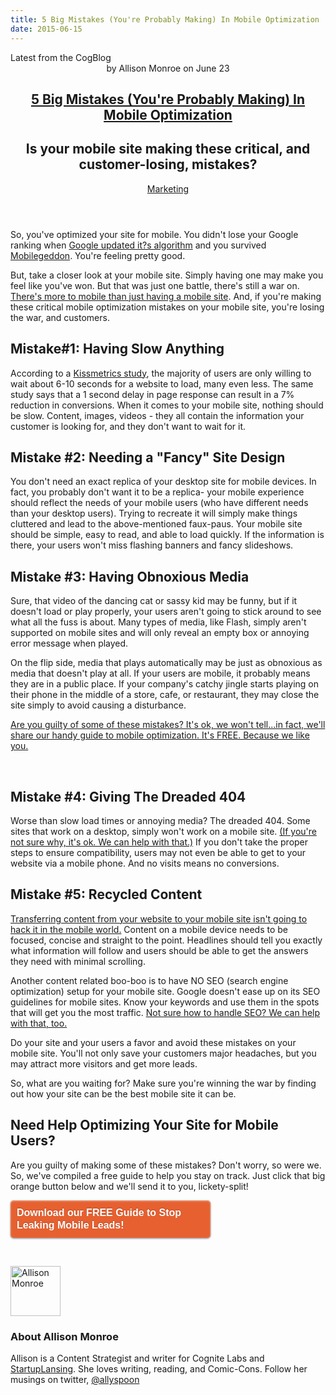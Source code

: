 ```yaml
---
title: 5 Big Mistakes (You're Probably Making) In Mobile Optimization
date: 2015-06-15
---
```


<article itemscope itemtype="http://schema.org/Blog"> 
<div class="container outside"> 
 <div class="featured-post" style="background-image: url(&quot;//cdn2.hubspot.net/hubfs/440551/error-101408_1280.jpg?t=1441046336424&quot;);"> 
  <div class="overlay"></div> 
  <div class="row-fluid"> 
   <span class="latest-post"> Latest from <span id="title" itemprop="name">the CogBlog</span> </span> 
  </div> 
  <header class="featured-header"> 
   <div class="row-fluid"> 
    <div class="span2"></div> 
    <div class="span8"> 
     <div class="row-fluid"> 
      <div class="span12 author">
        by 
       <span class="author-name" itemprop="author"><a class="author-link" href="http://www.cognitelabs.com/blog/author/allison-monroe" itemprop="url"></a> <span itemprop="name">Allison Monroe</span></span> on 
       <span class="publish-date" itemprop="datePublished"> June 23</span> 
      </div> 
     </div> 
     <hgroup class="row-fluid"> 
      <h1 class="latest-title" itemprop="headline"> <a href="../../../../com/cognitelabs/www/blog/5-big-mistakes-youre-probably-making-in-mobile-optimization.html" itemprop="url"> <span id="hs_cos_wrapper_name" class="hs_cos_wrapper hs_cos_wrapper_meta_field hs_cos_wrapper_type_text" style="" data-hs-cos-general-type="meta_field" data-hs-cos-type="text">5 Big Mistakes (You're Probably Making) In Mobile Optimization</span> </a> </h1> 
      <h2 class="post-synopsis" itemprop="alternativeHeadline"> <span id="hs_cos_wrapper_post_synopsis" class="hs_cos_wrapper hs_cos_wrapper_widget hs_cos_wrapper_type_text" style="" data-hs-cos-general-type="widget" data-hs-cos-type="text">Is your mobile site making these critical, and customer-losing, mistakes?</span> </h2> 
     </hgroup> 
     <div class="row-fluid"> 
      <span class="tags" itemprop="keywords"> <a href="http://www.cognitelabs.com/blog/topic/marketing" class="topic-tag">Marketing</a> </span> 
     </div> 
    </div> 
   </div> 
  </header> 
 </div> 
</div> 
<section class="blog-section" itemscope itemtype="http://schema.org/Blog"> 
 <div class="blog-post-wrapper cell-wrapper"> 
  <header class="section post-header"> 
  </header> 
  <div class="section post-body"> 
   <section itemprop="text"> 
    <span id="hs_cos_wrapper_post_body" class="hs_cos_wrapper hs_cos_wrapper_meta_field hs_cos_wrapper_type_rich_text" style="" data-hs-cos-general-type="meta_field" data-hs-cos-type="rich_text"><p dir="ltr"><span>So, you've optimized your site for mobile. You didn't lose your Google ranking when </span><a href="http://googlewebmastercentral.blogspot.com/2015/04/rolling-out-mobile-friendly-update.html"><span>Google updated it?s algorithm</span></a><span> and you survived </span><a href="../../../../com/cognitelabs/www/blog/what-is-the-google-mobile-friendly-update-aka-mobilegeddon.html"><span>Mobilegeddon</span></a><span>. You're feeling pretty good. </span></p> 
     <!--more--> <p dir="ltr"><span>But, take a closer look at your mobile site. Simply having one may make you feel like you've won. But that was just one battle, there's still a war on. </span><a href="../../../../com/cognitelabs/www/blog/creating-user-experience-in-a-post-mobilegeddon-world.html"><span>There's more to mobile than just having a mobile site</span></a><span>. And, if you're making these critical mobile optimization mistakes on your mobile site, you're losing the war, and customers. </span></p> <h2 dir="ltr"><span>Mistake#1: Having Slow Anything</span></h2> <p dir="ltr"><span>According to a <a href="https://blog.kissmetrics.com/loading-time/?wide=1" target="_blank">Kissmetrics study</a>, t</span><span>he majority of users are only willing to wait about 6-10 seconds for a website to load, many even less.&nbsp;</span><span>The same study says that a 1 second delay in page response can result in a 7% reduction in conversions. When it comes to your mobile site, nothing should be slow. Content, images, videos - they all contain the information your customer is looking for, and they don't want to wait for it. </span></p> <h2 dir="ltr"><span>Mistake #2: Needing a "Fancy" Site Design</span></h2> <p dir="ltr"><span>You don't need an exact replica of your desktop site for mobile devices. In fact, you probably don't want it to be a replica- your mobile experience should reflect the needs of your mobile users (who have different needs than your desktop users). Trying to recreate it will simply make things cluttered and lead to the above-mentioned faux-paus. Your mobile site should be simple, easy to read, and able to load quickly. If the information is there, your users won't miss flashing banners and fancy slideshows. </span></p> <h2 dir="ltr"><span>Mistake #3: Having Obnoxious Media</span></h2> <p dir="ltr"><span>Sure, that video of the dancing cat or sassy kid may be funny, but if it doesn't load or play properly, your users aren't going to stick around to see what all the fuss is about. Many types of media, like Flash, simply aren't supported on mobile sites and will only reveal an empty box or annoying error message when played. </span></p> <p dir="ltr"><span>On the flip side, media that plays automatically may be just as obnoxious as media that doesn't play at all. If your users are mobile, it probably means they are in a public place. If your company's catchy jingle starts playing on their phone in the middle of a store, cafe, or restaurant, they may close the site simply to avoid causing a disturbance.</span></p> <p dir="ltr"><span><a href="https://cognitelabs.leadpages.net/leadbox/1414db373f72a2%3A17d7e942bb46dc/5676201666412544/" target="_blank">Are you guilty of some of these mistakes? It's ok, we won't tell...in fact, we'll share our handy guide to mobile optimization. It's FREE. Because we like you.</a> <script src="https://cognitelabs.leadpages.net/leadbox-873.js" type="text/javascript" data-leadbox="1414db373f72a2:17d7e942bb46dc" data-url="https://cognitelabs.leadpages.net/leadbox/1414db373f72a2%3A17d7e942bb46dc/5676201666412544/" data-config="%7B%7D"></script> </span></p> <p dir="ltr">&nbsp;</p> <h2 dir="ltr"><span>Mistake #4: Giving The Dreaded 404</span></h2> <p dir="ltr"><span>Worse than slow load times or annoying media? The dreaded 404. Some sites that work on a desktop, simply won't work on a mobile site. </span><a href="../../../../com/cognitelabs/www/contact.html"><span>(If you're not sure why, it's ok. We can help with that.)</span></a><span> If you don't take the proper steps to ensure compatibility, users may not even be able to get to your website via a mobile phone. And no visits means no conversions. &nbsp;</span></p> <h2 dir="ltr"><span>Mistake #5: Recycled Content</span></h2> <p dir="ltr"><a href="../../../../com/cognitelabs/www/blog/elements-of-a-great-mobile-content-strategy.html"><span>Transferring content from your website to your mobile site isn't going to hack it in the mobile world.</span></a><span> Content on a mobile device needs to be focused, concise and straight to the point. Headlines should tell you exactly what information will follow and users should be able to get the answers they need with minimal scrolling. </span></p> <p dir="ltr"><span>Another content related boo-boo is to have </span><span>NO SEO (search engine optimization)</span><span> setup for your mobile site. Google doesn't ease up on its SEO guidelines for mobile sites. Know your keywords and use them in the spots that will get you the most traffic. </span><a href="../../../../com/cognitelabs/www/contact.html"><span>Not sure how to handle SEO? We can help with that, too. </span></a></p> <p dir="ltr">Do your site and your users a favor and avoid these mistakes on your mobile site. You'll not only save your customers major headaches, but you may attract more visitors and get more leads.</p> <p dir="ltr"><span>So, what are you waiting for? Make sure you're winning the war by finding out how your site can be the best mobile site it can be.</span></p> <h2 dir="ltr"><span>Need Help Optimizing Your Site for Mobile Users?</span></h2> <p><span>Are you guilty of making some of these mistakes? Don't worry, so were we. So, we've compiled a free guide to help you stay on track. Just click that big orange button below and we'll send it to you, lickety-split!</span>&nbsp;</p> <a href="https://cognitelabs.leadpages.net/leadbox/1414db373f72a2%3A17d7e942bb46dc/5676201666412544/" target="_blank" style="color: #ffffff; text-decoration: none; font-family: Helvetica, Arial, sans-serif; font-weight: bold; font-size: 16px; line-height: 20px; padding: 10px; display: inline-block; max-width: 300px; border-radius: 5px; text-shadow: rgba(0, 0, 0, 0.247059) 0px -1px 1px; box-shadow: rgba(255, 255, 255, 0.498039) 0px 1px 3px inset, rgba(0, 0, 0, 0.498039) 0px 1px 3px; background: #e66030;">Download our FREE Guide to Stop Leaking Mobile Leads!</a> <script src="https://cognitelabs.leadpages.net/leadbox-873.js" type="text/javascript" data-leadbox="1414db373f72a2:17d7e942bb46dc" data-url="https://cognitelabs.leadpages.net/leadbox/1414db373f72a2%3A17d7e942bb46dc/5676201666412544/" data-config="%7B%7D"></script> <p>&nbsp;</p></span> 
   </section> 
   <span id="hs_cos_wrapper_blog_social_sharing" class="hs_cos_wrapper hs_cos_wrapper_widget hs_cos_wrapper_type_blog_social_sharing" style="" data-hs-cos-general-type="widget" data-hs-cos-type="blog_social_sharing"> 
    <div class="hs-blog-social-share"> 
     <ul class="hs-blog-social-share-list"> 
     </ul> 
    </div> </span> 
   <div id="author-bio" itemscope itemtype="http://schema.org/Person"> 
    <img width="80" height="80" class="avatar avatar-80 photo" src="http://cdn2.hubspot.net/hub/440551/file-2454575621-jpg/avatars/allison_profile_pic.jpg?t=1441046336424&amp;width=80&amp;height=80" alt="Allison Monroe"> 
    <div id="author-info"> 
     <h3>About <span itemprop="givenName">Allison Monroe<span></span></span></h3> Allison is a Content Strategist and writer for Cognite Labs and 
     <a href="http://startuplansing.org">StartupLansing</a>. She loves writing, reading, and Comic-Cons. Follow her musings on twitter, 
     <a href="http://www.twitter.com/allyspoon">@allyspoon</a> 
    </div> 
    <div class="clear"></div> 
   </div> 
  </div> 
 </div> 
</section> 
</article>
